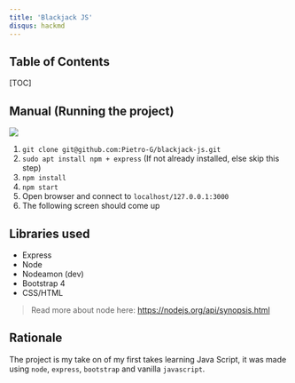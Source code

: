 ```yaml
---
title: 'Blackjack JS'
disqus: hackmd
---
```


## Table of Contents

[TOC]

## Manual (Running the project)
![](https://imgur.com/a/2qf8j7N)

1. `git clone git@github.com:Pietro-G/blackjack-js.git`
2. `sudo apt install npm + express` (If not already installed, else skip this step)
3. `npm install`
4. `npm start`
5. Open browser and connect to `localhost/127.0.0.1:3000`
6. The following screen should come up

Libraries used
---

- Express
- Node
- Nodeamon (dev)
- Bootstrap 4
- CSS/HTML

> Read more about node here: https://nodejs.org/api/synopsis.html

## Rationale
The project is my take on of my first takes learning Java Script, it was made using `node`, `express`, `bootstrap` and vanilla `javascript`.
